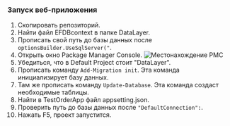 ### Запуск веб-приложения
1. Скопировать репозиторий.
2. Найти файл EFDBcontext в папке DataLayer.
3. Прописать свой путь до базы данных после ```optionsBuilder.UseSqlServer("```.
4. Открыть окно Package Manager Console.
![Местонахождение PMC](https://i.ibb.co/rtv9sFK/index.png)
3. Убедиться, что в Default Project стоит "DataLayer".
4. Прописать команду ```Add-Migration init```. Эта команда инициализирует базу данных. 
5. Там же прописать команду ```Update-Database```. Эта команда создаст необходимые таблицы. 
6. Найти в TestOrderApp файл appsetting.json.
7. Проверить путь до базы данных после ```"DefaultConnection":```.
8. Нажать F5, проект запустится. 
